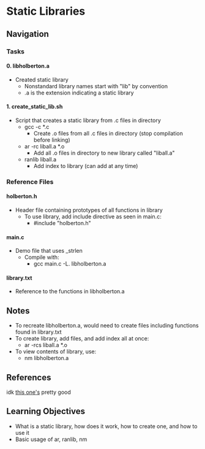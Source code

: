 # Static Libraries

## Navigation

### Tasks

#### 0. libholberton.a
- Created static library
	- Nonstandard library names start with "lib" by convention
	- .a is the extension indicating a static library

#### 1. create_static_lib.sh
- Script that creates a static library from .c files in directory
	- gcc -c *.c
		- Create .o files from all .c files in directory (stop compilation before linking)
	- ar -rc liball.a *.o
		- Add all .o files in directory to new library called "liball.a"
	- ranlib liball.a
		- Add index to library (can add at any time)

### Reference Files

#### holberton.h
- Header file containing prototypes of all functions in library
	- To use library, add include directive as seen in main.c:
		- #include "holberton.h"

#### main.c
- Demo file that uses _strlen
	- Compile with:
		- gcc main.c -L. libholberton.a

#### library.txt
- Reference to the functions in libholberton.a

## Notes

- To recreate libholberton.a, would need to create files including functions found in library.txt
- To create library, add files, and add index all at once:
	- ar -rcs liball.a *.o
- To view contents of library, use:
	- nm libholberton.a

## References

idk [this one's](https://www.linkedin.com/pulse/shared-vs-static-libraries-rachel-lewis/?trackingId=ctjD5QA%2BTUqYAOghGcGdvA%3D%3D) pretty good

## Learning Objectives

- What is a static library, how does it work, how to create one, and how to use it
- Basic usage of ar, ranlib, nm
